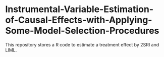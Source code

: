 # Instrumental-Variable-Estimation-of-Causal-Effects-with-Applying-Some-Model-Selection-Procedures
This repository stores a R code to estimate a treatment effect by 2SRI and LIML.
